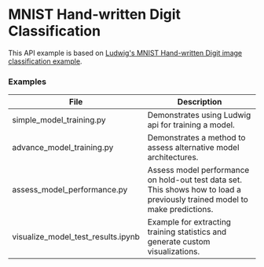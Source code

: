 # MNIST Hand-written Digit Classification

This API example is based on [Ludwig's MNIST Hand-written Digit image classification example](https://ludwig-ai.github.io/ludwig-docs/examples/#image-classification-mnist). 

### Examples
|File|Description|
|----|-----------|
|simple_model_training.py|Demonstrates using Ludwig api for training a model.|
|advance_model_training.py|Demonstrates a method to assess alternative model architectures.|
|assess_model_performance.py|Assess model performance on hold-out test data set.  This shows how to load a previously trained model to make predictions.|
|visualize_model_test_results.ipynb|Example for extracting training statistics and generate custom visualizations.|

